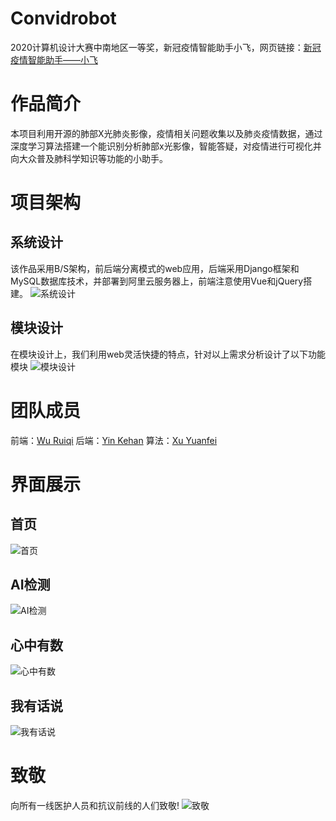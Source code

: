 # Convidrobot
2020计算机设计大赛中南地区一等奖，新冠疫情智能助手小飞，网页链接：[新冠疫情智能助手——小飞](http://khany.top/robot/) 
# 作品简介
本项目利用开源的肺部X光肺炎影像，疫情相关问题收集以及肺炎疫情数据，通过深度学习算法搭建一个能识别分析肺部x光影像，智能答疑，对疫情进行可视化并向大众普及肺科学知识等功能的小助手。
# 项目架构
## 系统设计
该作品采用B/S架构，前后端分离模式的web应用，后端采用Django框架和MySQL数据库技术，并部署到阿里云服务器上，前端注意使用Vue和jQuery搭建。
![系统设计](https://img-blog.csdnimg.cn/20210518190436851.png)
## 模块设计
在模块设计上，我们利用web灵活快捷的特点，针对以上需求分析设计了以下功能模块
![模块设计](https://img-blog.csdnimg.cn/20210518190444521.png)
# 团队成员
前端：[Wu Ruiqi](https://github.com/a1050562365)
后端：[Yin Kehan](https://github.com/khannb)
算法：[Xu Yuanfei](https://github.com/XuYuanFei01)
# 界面展示
## 首页
![首页](https://img-blog.csdnimg.cn/2021051819045187.png)
## AI检测
![AI检测](https://img-blog.csdnimg.cn/2021051819050237.png)
## 心中有数
![心中有数](https://img-blog.csdnimg.cn/20210518190618141.png)
## 我有话说
![我有话说](https://img-blog.csdnimg.cn/20210518190521972.png)
# 致敬
向所有一线医护人员和抗议前线的人们致敬!
![致敬](https://img-blog.csdnimg.cn/20210518190648414.png)
